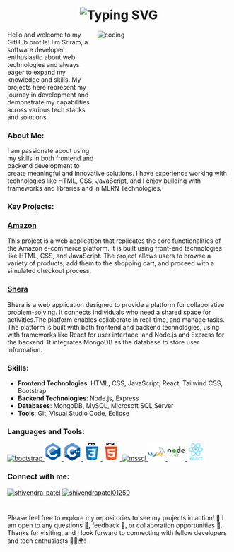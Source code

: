 <h1 align="center"> 
  <img src="https://readme-typing-svg.demolab.com?font=Fira+Code&size=35&center=true&vCenter=true&width=500&height=70&duration=3000&lines=Hi+Guys+😁;+I+am+Sriram👋" alt="Typing SVG" />
</h1>
<img align="right" alt="coding" width="300" height="300" src="https://github.com/harshavardhanyadav2004/harshavardhanyadav2004/assets/138381780/5c45b0c8-2b85-4b5a-9e83-ab05fa1cf823">

Hello and welcome to my GitHub profile! I’m Sriram, a software developer enthusiastic about web technologies and always eager to expand my knowledge and skills. My projects here represent my journey in development and demonstrate my capabilities across various tech stacks and solutions.

<h3 align="left">About Me:</h3>

I am passionate about using my skills in both frontend and backend development to create meaningful and innovative solutions. I have experience working with technologies like HTML, CSS, JavaScript, and I enjoy building with frameworks and libraries and in MERN Technologies.

<h3 align="left">Key Projects:</h3>

### [Amazon](https://github.com/sriramgaddam1/Amazon)

This project is a web application that replicates the core functionalities of the Amazon e-commerce platform. It is built using front-end technologies like HTML, CSS, and JavaScript. The project allows users to browse a variety of products, add them to the shopping cart, and proceed with a simulated checkout process.

### [Shera](https://github.com/sriramgaddam1/shera)

Shera is a web application designed to provide a platform for collaborative problem-solving. It connects individuals who need a shared space for activities.The platform enables collaborate in real-time, and manage tasks. The platform is built with both frontend and backend technologies, using with frameworks like React for user interface, and Node.js and Express for the backend. It integrates MongoDB as the database to store user information.

<h3 align="left">Skills:</h3>

- **Frontend Technologies**: HTML, CSS, JavaScript, React, Tailwind CSS, Bootstrap
- **Backend Technologies**: Node.js, Express
- **Databases**: MongoDB, MySQL, Microsoft SQL Server
- **Tools**: Git, Visual Studio Code, Eclipse

<h3 align="left">Languages and Tools:</h3>
<p align="left"> <a href="https://getbootstrap.com/" target="_blank" rel="noreferrer"> <img src="https://getbootstrap.com/docs/5.3/assets/brand/bootstrap-logo-shadow.png" alt="bootstrap" width="40" height="40"/> </a> <a href="https://www.cprogramming.com/" target="_blank" rel="noreferrer"> <img src="https://raw.githubusercontent.com/devicons/devicon/master/icons/c/c-original.svg" alt="c" width="40" height="40"/> </a> <a href="https://www.w3schools.com/cpp/" target="_blank" rel="noreferrer"> <img src="https://raw.githubusercontent.com/devicons/devicon/master/icons/cplusplus/cplusplus-original.svg" alt="cplusplus" width="40" height="40"/> </a> <a href="https://www.w3schools.com/css/" target="_blank" rel="noreferrer"> <img src="https://raw.githubusercontent.com/devicons/devicon/master/icons/css3/css3-original-wordmark.svg" alt="css3" width="40" height="40"/> </a> <a href="https://www.w3.org/html/" target="_blank" rel="noreferrer"> <img src="https://raw.githubusercontent.com/devicons/devicon/master/icons/html5/html5-original-wordmark.svg" alt="html5" width="40" height="40"/> </a> <a href="https://www.microsoft.com/en-us/sql-server" target="_blank" rel="noreferrer"> <img src="https://www.svgrepo.com/show/303229/microsoft-sql-server-logo.svg" alt="mssql" width="40" height="40"/> </a> <a href="https://www.mysql.com/" target="_blank" rel="noreferrer"> <img src="https://raw.githubusercontent.com/devicons/devicon/master/icons/mysql/mysql-original-wordmark.svg" alt="mysql" width="40" height="40"/> </a> <a href="https://nodejs.org" target="_blank" rel="noreferrer"> <img src="https://raw.githubusercontent.com/devicons/devicon/master/icons/nodejs/nodejs-original-wordmark.svg" alt="nodejs" width="40" height="40"/> </a> <a href="https://reactjs.org/" target="_blank" rel="noreferrer"> <img src="https://raw.githubusercontent.com/devicons/devicon/master/icons/react/react-original-wordmark.svg" alt="react" width="40" height="40"/> </a> </p>
<h3 align="left">Connect with me:</h3>

<a href="https://www.linkedin.com/in/sriram-gaddam-a583b2278/" target="blank"><img align="center" src="https://raw.githubusercontent.com/rahuldkjain/github-profile-readme-generator/master/src/images/icons/Social/linked-in-alt.svg" alt="shivendra-patel" height="30" width="40" /></a>
<a href="https://www.instagram.com/sriram_gaddam_/" target="blank"><img align="center" src="https://raw.githubusercontent.com/rahuldkjain/github-profile-readme-generator/master/src/images/icons/Social/instagram.svg" alt="shivendrapatel01250" height="30" width="40" /></a>
<h1>
</h1>
Please feel free to explore my repositories to see my projects in action! 🚀 I am open to any questions 💬, feedback 🌟, or collaboration opportunities 🤝. Thanks for visiting, and I look forward to connecting with fellow developers and tech enthusiasts 👨‍💻🌍!
